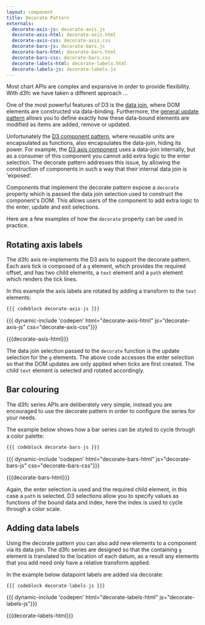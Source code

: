 ```yaml
---
layout: component
title: Decorate Pattern
externals:
  decorate-axis-js: decorate-axis.js
  decorate-axis-html: decorate-axis.html
  decorate-axis-css: decorate-axis.css
  decorate-bars-js: decorate-bars.js
  decorate-bars-html: decorate-bars.html
  decorate-bars-css: decorate-bars.css
  decorate-labels-html: decorate-labels.html
  decorate-labels-js: decorate-labels.js
---
```


Most chart APIs are complex and expansive in order to provide flexibility. With d3fc we have taken a different approach ...

One of the most powerful features of D3 is the [data join](http://bost.ocks.org/mike/join/), where DOM elements are constructed via data-binding. Furthermore, the [general update pattern](http://bl.ocks.org/3808218) allows you to define exactly how these data-bound elements are modified as items are added, remove or updated.

Unfortunately the [D3 component pattern](http://bost.ocks.org/mike/chart/), where reusable units are encapsulated as functions, also encapsulates the data-join, hiding its power. For example, the [D3 axis component](https://github.com/mbostock/d3/wiki/SVG-Axes) uses a data-join internally, but as a consumer of this component you cannot add extra logic to the enter selection. The decorate pattern addresses this issue, by allowing the construction of components in such a way that their internal data join is 'exposed'.

Components that implement the decorate pattern expose a `decorate` property which is passed the data join selection used to construct the component's DOM. This allows users of the component to add extra logic to the enter, update and exit selections.

Here are a few examples of how the `decorate` property can be used in practice.

## Rotating axis labels

The d3fc axis re-implements the D3 axis to support the decorate pattern. Each axis tick is composed of a `g` element, which provides the required offset, and has two child elements, a `text` element and a `path` element which renders the tick lines.

In this example the axis labels are rotated by adding a transform to the `text` elements:

```js
{{{ codeblock decorate-axis-js }}}
```

<style type="text/css">
{{{decorate-axis-css}}}
</style>

{{{ dynamic-include 'codepen' html="decorate-axis-html" js="decorate-axis-js" css="decorate-axis-css"}}}

{{{decorate-axis-html}}}
<script type="text/javascript">
{{{decorate-axis-js}}}
</script>

The data join selection passed to the `decorate` function is the update selection for the `g` elements. The above code accesses the enter selection so that the DOM updates are only applied when ticks are first created. The child `text` element is selected and rotated accordingly.

## Bar colouring

The d3fc series APIs are deliberately very simple, instead you are encouraged to use the decorate pattern in order to configure the series for your needs.

The example below shows how a bar series can be styled to cycle through a color palette:

```js
{{{ codeblock decorate-bars-js }}}
```

<style type="text/css">
{{{decorate-bars-css}}}
</style>

{{{ dynamic-include 'codepen' html="decorate-bars-html" js="decorate-bars-js" css="decorate-bars-css"}}}

{{{decorate-bars-html}}}
<script type="text/javascript">
{{{decorate-bars-js}}}
</script>

Again, the enter selection is used and the required child element, in this case a `path` is selected. D3 selections allow you to specify values as functions of the bound data and index, here the index is used to cycle through a color scale.

## Adding data labels

Using the decorate pattern you can also add new elements to a component via its data join. The d3fc series are designed so that the containing `g` element is translated to the location of each datum, as a result any elements that you add need only have a relative transform applied.

In the example below datapoint labels are added via decorate:

```js
{{{ codeblock decorate-labels-js }}}
```

{{{ dynamic-include 'codepen' html="decorate-labels-html" js="decorate-labels-js"}}}

{{{decorate-labels-html}}}
<script type="text/javascript">
{{{decorate-labels-js}}}
</script>
